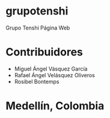 # grupotenshi
Grupo Tenshi Página Web

# Contribuidores
* Miguel Ángel Vásquez García
* Rafael Ángel Velásquez Oliveros
* Rosibel Bontemps

# Medellín, Colombia

